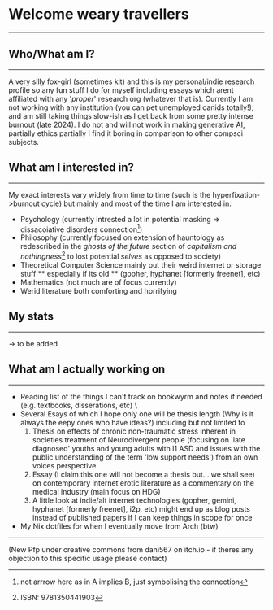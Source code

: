 # Welcome weary travellers 
-------------
## Who/What am I?
____________________________
A very silly fox-girl (sometimes kit) and this is my personal/indie research profile so any fun stuff I do for myself including essays which arent affiliated with any '_proper_' research org (whatever that is). Currently I am not working with any institution (you can pet unemployed canids totally!), and am still taking things slow-ish as I get back from some pretty intense burnout (late 2024). I do not and will not work in making generative AI, partially ethics partially I find it boring in comparison to other compsci subjects.

## What am I interested in?
_______________________________
My exact interests vary widely from time to time (such is the hyperfixation->burnout cycle) but mainly and most of the time I am interested in:
   - Psychology (currently intrested a lot in potential masking => dissacoiative disorders connection[^1])
   - Philosophy (currently focused on extension of hauntology as redescribed in the _ghosts of the future_ section of _capitalism and nothingness_[^2] to lost potential _selves_ as opposed to society)
   - Theoretical Computer Science  mainly out their weird internet or storage stuff ** especially if its old ** (gopher, hyphanet [formerly freenet], etc)
   - Mathematics (not much are of focus currently)
   - Werid literature both comforting and horrifying

## My stats
_______________________

-> to be added 

## What am I actually working on
_______________________

   - Reading list of the things I can't track on bookwyrm and notes if needed (e.g. textbooks, disserations, etc) \
   - Several Esays of which I hope only one will be thesis length (Why is it always the eepy ones who have ideas?) including but not limited to  
        1. Thesis on effects of chronic non-traumatic stress inherent in societies treatment of Neurodivergent people (focusing on 'late diagnosed' youths and young adults with l1 ASD and issues with the public understanding of the term 'low support needs') from an own voices perspective
        2. Essay (I claim this one will not become a thesis but... we shall see) on contemporary internet erotic literature as a commentary on the medical industry (main focus on HDG)
        3. A little look at indie/alt internet technologies (gopher, gemini, hyphanet [formerly freenet], i2p, etc) might end up as blog posts instead of published papers if I can keep things in scope for once    
   - My Nix dotfiles for when I eventually move from Arch (btw)
______________________
(New Pfp under creative commons from dani567 on itch.io - if theres any objection to this specific usage please contact)
[^1]: not arrrow here as in A implies B, just symbolising the connection
[^2]: ISBN: 9781350441903

